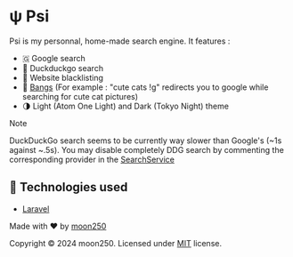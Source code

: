 # ψ Psi 

Psi is my personnal, home-made search engine. It features :
- 🇬 Google search
- 🦆 Duckduckgo search
- 🚫 Website blacklisting
- 🔫 [Bangs](https://github.com/moon250/psi/blob/master/app/Services/Search/BangService.php#L12) (For example : "cute cats !g" redirects you to google while searching for cute cat pictures)
- 🌗 Light (Atom One Light) and Dark (Tokyo Night) theme

> [!NOTE]  
> DuckDuckGo search seems to be currently way slower than Google's (~1s against ~.5s).
> You may disable completely DDG search by commenting the corresponding provider in the [SearchService](https://github.com/moon250/psi/blob/master/app/Services/Search/SearchService.php#L18)

## 🔋 Technologies used
- [Laravel](https://laravel.com)

Made with ♥️ by [moon250](https://github.com/moon250)

Copyright ©️ 2024 moon250. Licensed under [MIT](https://github.com/moon250/psi/blob/master/LICENSE) license.
